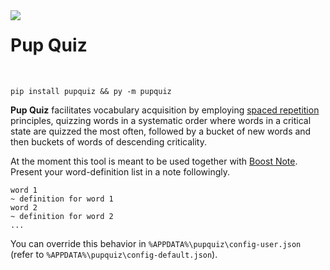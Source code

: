 <img align="left" src="https://raw.githubusercontent.com/kovadarra/pupquiz/master/pupquiz/resources/icon.ico?raw=true">

# Pup Quiz

<br>

```
pip install pupquiz && py -m pupquiz
```

**Pup Quiz** facilitates vocabulary acquisition by employing [spaced repetition](https://en.wikipedia.org/wiki/Spaced_repetition) principles, quizzing words in a systematic order where words in a critical state are quizzed the most often, followed by a bucket of new words and then buckets of words of descending criticality.

At the moment this tool is meant to be used together with [Boost Note](https://boostnote.io/). Present your word-definition list in a note followingly.
```
word 1
~ definition for word 1
word 2
~ definition for word 2
...
```
You can override this behavior in `%APPDATA%\pupquiz\config-user.json` (refer to `%APPDATA%\pupquiz\config-default.json`).
